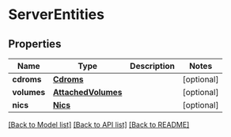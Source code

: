 # ServerEntities

## Properties
Name | Type | Description | Notes
------------ | ------------- | ------------- | -------------
**cdroms** | [**Cdroms**](Cdroms.md) |  | [optional] 
**volumes** | [**AttachedVolumes**](AttachedVolumes.md) |  | [optional] 
**nics** | [**Nics**](Nics.md) |  | [optional] 

[[Back to Model list]](../README.md#documentation-for-models) [[Back to API list]](../README.md#documentation-for-api-endpoints) [[Back to README]](../README.md)


